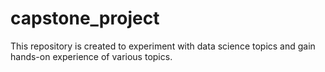 # capstone_project
This repository is created to experiment with data science topics and gain hands-on experience of various topics.
